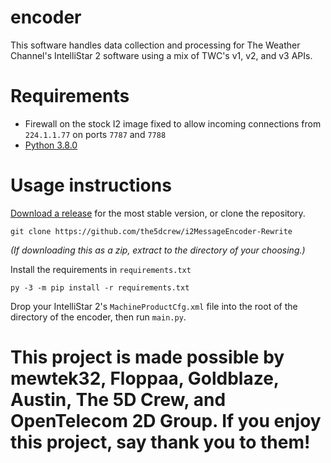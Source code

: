 # encoder
This software handles data collection and processing for The Weather Channel's IntelliStar 2 software using a mix of TWC's v1, v2, and v3 APIs. 

# Requirements
* Firewall on the stock I2 image fixed to allow incoming connections from ``224.1.1.77`` on ports ``7787`` and ``7788``
* [Python 3.8.0](https://www.python.org/downloads/release/python-380/)

# Usage instructions
[Download a release](https://github.com/the5dcrew/i2MessageEncoder-Rewrite/releases) for the most stable version, or clone the repository.

``git clone https://github.com/the5dcrew/i2MessageEncoder-Rewrite``

*(If downloading this as a zip, extract to the directory of your choosing.)*

Install the requirements in ``requirements.txt``

``py -3 -m pip install -r requirements.txt``

Drop your IntelliStar 2's ``MachineProductCfg.xml`` file into the root of the directory of the encoder, then run ``main.py``.

# This project is made possible by mewtek32, Floppaa, Goldblaze, Austin, The 5D Crew, and OpenTelecom 2D Group. If you enjoy this project, say thank you to them!
